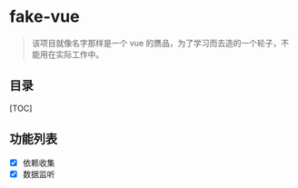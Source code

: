 # fake-vue

> 该项目就像名字那样是一个 vue 的赝品，为了学习而去造的一个轮子，不能用在实际工作中。

## 目录

[TOC]

## 功能列表

* [x] 依赖收集
* [x] 数据监听